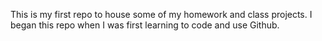 This is my first repo to house some of my homework and class projects.
I began this repo when I was first learning to code and use Github.
